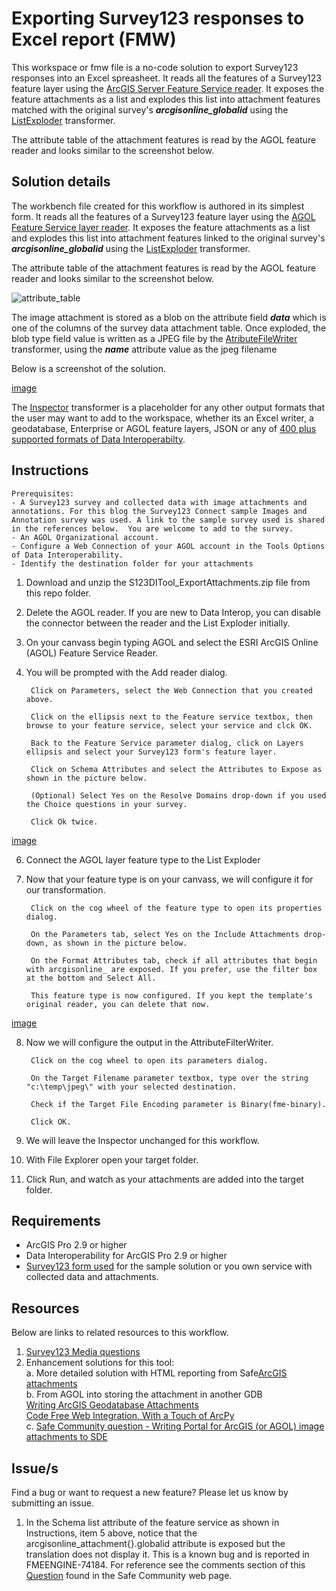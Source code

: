 # Exporting Survey123 responses to Excel report (FMW)

This workspace or fmw file is a no-code solution to export Survey123 responses into an Excel spreasheet. It reads all the features of a Survey123 feature layer using the [ArcGIS Server Feature Service reader](https://docs.safe.com/fme/html/FME_Desktop_Documentation/FME_ReadersWriters/arcgisonlinefeatures/arcgisfeatures.htm). It exposes the feature attachments as a list and explodes this list into attachment features matched with the original survey's ***arcgisonline_globalid*** using the [ListExploder](http://docs.safe.com/fme/html/FME_Desktop_Documentation/FME_Transformers/Transformers/listexploder.htm) transformer. <br/>

The attribute table of the attachment features is read by the AGOL feature reader and looks similar to the screenshot below. </br>

## Solution details
The workbench file created for this workflow is authored in its simplest form. It reads all the features of a Survey123 feature layer using the [AGOL Feature Service layer reader](https://docs.safe.com/fme/html/FME_Desktop_Documentation/FME_ReadersWriters/arcgisonlinefeatures/arcgisonlinefeatures.htm). It exposes the feature attachments as a list and explodes this list into attachment features linked to the original survey's ***arcgisonline_globalid*** using the [ListExploder](http://docs.safe.com/fme/html/FME_Desktop_Documentation/FME_Transformers/Transformers/listexploder.htm) transformer. <br/>

The attribute table of the attachment features is read by the AGOL feature reader and looks similar to the screenshot below. </br>

![attribute_table](https://user-images.githubusercontent.com/87094963/166913879-9e67bd3c-8183-4a1d-9d0f-31f7259ecdd3.png)

The image attachment is stored as a blob on the attribute field ***data*** which is one of the columns of the survey data attachment table. Once exploded, the blob type field value is written as a JPEG file by the [AtributeFileWriter](http://docs.safe.com/fme/html/FME_Desktop_Documentation/FME_Transformers/Transformers/attributefilewriter.htm) transformer, using the ***name*** attribute value as the jpeg filename <br/>

Below is a screenshot of the solution. <br/>

[image](https://user-images.githubusercontent.com/87094963/166831682-d5e9968d-14c1-4d3a-b2e6-b020d0150970.png)

The [Inspector](http://docs.safe.com/fme/html/FME_Desktop_Documentation/FME_Transformers/Transformers/inspeector.htm) transformer is a placeholder for any other output formats that the user may want to add to the workspace, whether its an Excel writer, a geodatabase, Enterprise or AGOL feature layers, JSON or any of [400 plus supported formats of Data Interoperabilty](https://pro.arcgis.com/en/pro-app/latest/help/data/data-interoperability/supported-formats-with-the-data-interoperability-extension.htm).<br/>


## Instructions

    Prerequisites:
    - A Survey123 survey and collected data with image attachments and annotations. For this blog the Survey123 Connect sample Images and Annotation survey was used. A link to the sample survey used is shared in the references below.  You are welcome to add to the survey.
    - An AGOL Organizational account.
    - Configure a Web Connection of your AGOL account in the Tools Options of Data Interoperability. 
    - Identify the destination folder for your attachments

1. Download and unzip the S123DITool_ExportAttachments.zip  file from this repo folder.
2. Delete the AGOL reader. If you are new to Data Interop, you can disable the connector between the reader and the List Exploder initially.
3. On your canvass begin typing AGOL and select the ESRI ArcGIS Online (AGOL) Feature Service Reader.
4. You will be prompted with the Add reader dialog.

        Click on Parameters, select the Web Connection that you created above.

        Click on the ellipsis next to the Feature service textbox, then browse to your feature service, select your service and clck OK.

        Back to the Feature Service parameter dialog, click on Layers ellipsis and select your Survey123 form's feature layer.

        Click on Schema Attributes and select the Attributes to Expose as shown in the picture below.

        (Optional) Select Yes on the Resolve Domains drop-down if you used the Choice questions in your survey.

        Click Ok twice.

[image](https://github.com/salvaleonrp/survey123-tools-no-code-required/assets/87094963/b56b419e-3ee9-4667-9319-3edacf2ed54f.png)

6. Connect the AGOL layer feature type to the List Exploder

7. Now that your feature type is on your canvass, we will configure it for our transformation.

        Click on the cog wheel of the feature type to open its properties dialog.

        On the Parameters tab, select Yes on the Include Attachments drop-down, as shown in the picture below.

        On the Format Attributes tab, check if all attributes that begin with arcgisonline_ are exposed. If you prefer, use the filter box at the bottom and Select All. 

        This feature type is now configured. If you kept the template's original reader, you can delete that now.

[image](https://github.com/salvaleonrp/survey123-tools-no-code-required/assets/87094963/13187b27-ab0c-4a0c-ae08-d4c2b6278af6.png)

8. Now we will configure the output in the AttributeFilterWriter.

        Click on the cog wheel to open its parameters dialog.

        On the Target Filename parameter textbox, type over the string "c:\temp\jpeg\" with your selected destination.

        Check if the Target File Encoding parameter is Binary(fme-binary). 

        Click OK.

9. We will leave the Inspector unchanged for this workflow.

10. With File Explorer open your target folder.

11. Click Run, and watch as your attachments are added into the target folder.

## Requirements

* ArcGIS Pro 2.9 or higher
* Data Interoperability for ArcGIS Pro 2.9 or higher
* [Survey123 form used](https://pm.maps.arcgis.com/home/item.html?id=1a4a4e91484d4175b340b7f8b9a1dfa3) for the sample solution or you own service with collected data and attachments. 


## Resources

Below are links to related resources to this workflow.

1. [Survey123 Media questions](https://doc.arcgis.com/en/survey123/desktop/create-surveys/xlsformmedia.htm)<br/>
2. Enhancement solutions for this tool: </br> 
        a. More detailed solution with HTML reporting from Safe[ArcGIS attachments](http://imgscloudapps.com/Training/arcgis/1-Exercises/arcgisattachments/arcgisattachments/)</br>
        b. From AGOL into storing the attachment in another GDB </br>
        [Writing ArcGIS Geodatabase Attachments](https://community.safe.com/s/article/writing-arcgis-geodatabase-attachments)<br/>
        [Code Free Web Integration, With a Touch of ArcPy](https://community.esri.com/t5/arcgis-data-interoperability-blog/code-free-web-integration-with-a-touch-of-arcpy/ba-p/883683)<br/>
        c. [Safe Community question - Writing Portal for ArcGIS (or AGOL) image attachments to SDE](https://community.safe.com/s/question/0D54Q000080hay7SAA/writing-portal-for-arcgis-or-agol-image-attachments-to-sde-relationship-class-ok-but-image-is-not-valid)<br/>



## Issue/s
Find a bug or want to request a new feature?  Please let us know by submitting an issue.

1. In the Schema list attribute of the feature service as shown in Instructions, item 5 above, notice that the arcgisonline_attachment{}.globalid attribute is exposed but the translation does not display it. This is a known bug and is reported in FMEENGINE-74184. For reference see the comments section of this [Question]([url](https://community.safe.com/s/question/0D54Q00009PK7llSAD/read-arcgis-online-attachments-and-maintain-globalids-for-both-features-and-attachments)) found in the Safe Community web page.

